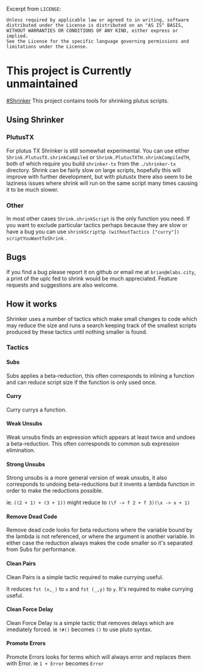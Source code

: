 Excerpt from `LICENSE`:
```
Unless required by applicable law or agreed to in writing, software
distributed under the License is distributed on an "AS IS" BASIS,
WITHOUT WARRANTIES OR CONDITIONS OF ANY KIND, either express or implied.
See the License for the specific language governing permissions and
limitations under the License.
```
# This project is Currently unmaintained

[#Shrinker](#Shrinker)
This project contains tools for shrinking plutus scripts.

## Using Shrinker

### PlutusTX

For plutus TX Shrinker is still somewhat experimental. You can use either `Shrink.PlutusTX.shrinkCompiled` or `Shrink.PlutusTXTH.shrinkCompiledTH`, both of which require you build `shrinker-tx` from the `./shrinker-tx` directory. Shrink can be fairly slow on large scripts, hopefully this will improve with further development, but with plutustx there also seem to be laziness issues where shrink will run on the same script many times causing it to be much slower.

### Other

In most other cases `Shrink.shrinkScript` is the only function you need. If you want to exclude particular tactics perhaps because they are slow or have a bug you can use `shrinkScriptSp (withoutTactics ["curry"]) scriptYouWantToShrink` .

## Bugs

If you find a bug please report it on github or email me at `brian@mlabs.city`, a print of the uplc fed to shrink would be much appreciated. Feature requests and suggestions are also welcome.

## How it works

Shrinker uses a number of tactics which make small changes to code which may reduce the size and runs a search keeping track of the smallest scripts produced by these tactics until nothing smaller is found.

### Tactics

#### Subs

Subs applies a beta-reduction, this often corresponds to inlining a function and can reduce script size if the function is only used once.

#### Curry

Curry currys a function.

#### Weak Unsubs

Weak unsubs finds an expression which appears at least twice and undoes a beta-reduction. This often corresponds to common sub expression elimination.

#### Strong Unsubs

Strong unsubs is a more general version of weak unsubs, it also corresponds to undoing beta-reductions but it invents a lambda function in order to make the reductions possible.

ie. `((2 + 1) + (3 + 1))` might reduce to `(\f -> f 2 + f 3)(\x -> x + 1)`

#### Remove Dead Code

Remove dead code looks for beta reductions where the variable bound by the lambda is not referenced, or where the argument is another variable. In either case the reduction always makes the code smaller so it's separated from Subs for performance.

#### Clean Pairs

Clean Pairs is a simple tactic required to make currying useful.

It reduces `fst (x,_)` to `x` and `fst (_,y)` to `y`. It's required to make currying useful.

#### Clean Force Delay

Clean Force Delay is a simple tactic that removes delays which are imediately forced.
ie `!#()` becomes `()` to use pluto syntax.

#### Promote Errors

Promote Errors looks for terms which will always error and replaces them with Error.
ie `1 + Error` becomes `Error`
